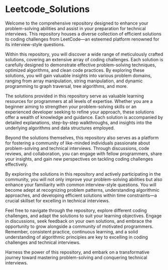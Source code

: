 # Leetcode_Solutions
Welcome to the comprehensive repository designed to enhance your problem-solving abilities and assist in your preparation for technical interviews. 
This repository houses a diverse collection of efficient solutions to coding challenges from LeetCode—an esteemed platform renowned for its interview-style questions.

Within this repository, you will discover a wide range of meticulously crafted solutions, covering an extensive array of coding challenges.
Each solution is carefully designed to demonstrate effective problem-solving techniques, optimized algorithms, and clean code practices.
By exploring these solutions, you will gain valuable insights into various problem domains, ranging from array manipulation, string manipulation, and dynamic programming to graph traversal, tree algorithms, and more.

The solutions provided in this repository serve as valuable learning resources for programmers at all levels of expertise.
Whether you are a beginner aiming to strengthen your problem-solving skills or an experienced developer seeking to refine your approach, these solutions offer a wealth of knowledge and guidance. 
Each solution is accompanied by detailed explanations, step-by-step walkthroughs, and insights into the underlying algorithms and data structures employed.

Beyond the solutions themselves, this repository also serves as a platform for fostering a community of like-minded individuals passionate about problem-solving and technical interviews.
Through discussions, code reviews, and collaboration, you can engage with fellow programmers, share your insights, and gain new perspectives on tackling coding challenges effectively.

By exploring the solutions in this repository and actively participating in the community, you will not only improve your problem-solving abilities but also enhance your familiarity with common interview-style questions.
You will become adept at recognizing problem patterns, understanding algorithmic approaches, and developing efficient solutions within time constraints—a crucial skillset for excelling in technical interviews.

Feel free to navigate through the repository, explore different coding challenges, and adapt the solutions to suit your learning objectives.
Engage in discussions, seek feedback on your own solutions, and embrace the opportunity to grow alongside a community of motivated programmers.
Remember, consistent practice, continuous learning, and a solid understanding of algorithmic principles are key to excelling in coding challenges and technical interviews.

Harness the power of this repository, and embark on a transformative journey toward mastering problem-solving and conquering technical interviews.
